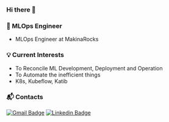 ### Hi there 👋

<!--
**qrlagusdn/qrlagusdn** is a ✨ _special_ ✨ repository because its `README.md` (this file) appears on your GitHub profile.

Here are some ideas to get you started:

- 🔭 I’m currently working on ...
- 🌱 I’m currently learning ...
- 👯 I’m looking to collaborate on ...
- 🤔 I’m looking for help with ...
- 💬 Ask me about ...
- 📫 How to reach me: ...
- 😄 Pronouns: ...
- ⚡ Fun fact: ...


-->


### 📝 MLOps Engineer
- MLOps Engineer at MakinaRocks

### 💡 Current Interests
- To Reconcile ML Development, Deployment and Operation
- To Automate the inefficient things
- K8s, Kubeflow, Katib

### :mailbox_with_mail: Contacts
[![Gmail Badge](https://img.shields.io/badge/Gmail-d14836?style=flat-square&logo=Gmail&logoColor=white&link=mailto:qgusdngusdn@gmail.com)](mailto:qgusdngusdn@gmail.com)  [![Linkedin Badge](https://img.shields.io/badge/-LinkedIn-blue?style=flat-square&logo=Linkedin&logoColor=white&link=https://www.linkedin.com/in/qrlagusdn/)](https://www.linkedin.com/in/qrlagusdn/)
